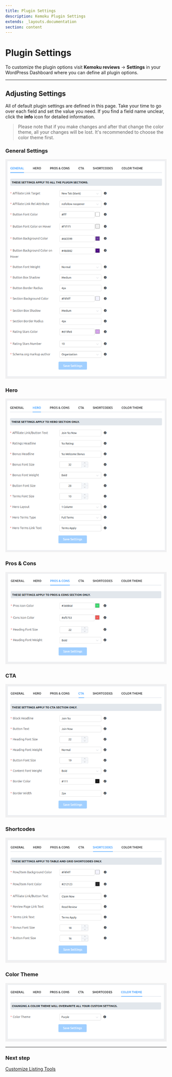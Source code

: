 ```yaml
---
title: Plugin Settings
description: Kemoku Plugin Settings
extends: _layouts.documentation
section: content
---
```


# Plugin Settings

To customize the plugin options visit **Kemoku reviews** &#8594; **Settings** in your WordPress Dashboard where you can define all plugin options.

---

## Adjusting Settings

All of default plugin settings are defined in this page. Take your time to go over each field and set the value you need.
If you find a field name unclear, click the **info** icon for detailed information.

> Please note that if you make changes and after that change the color theme, all your changes will be lost. It's recommended to choose the color theme first.

### General Settings

![Kemoku Plugin Settings](/assets/images/kemoku/kemoku-settings-general.png)

### Hero

![Kemoku Plugin Settings](/assets/images/kemoku/kemoku-settings-hero.png)

### Pros & Cons

![Kemoku Plugin Settings](/assets/images/kemoku/kemoku-settings-pros-cons.png)

### CTA

![Kemoku Plugin Settings](/assets/images/kemoku/kemoku-settings-cta.png)

### Shortcodes

![Kemoku Plugin Settings](/assets/images/kemoku/kemoku-settings-shortcodes.png)

### Color Theme

![Kemoku Plugin Settings](/assets/images/kemoku/kemoku-settings-theme.png)

---

### Next step

[Customize Listing Tools](/docs/kemoku/listing-tools/)
